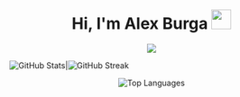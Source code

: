<h1 align="center">Hi, I'm Alex Burga <img src="https://media.giphy.com/media/hvRJCLFzcasrR4ia7z/giphy.gif" width="35"></h1>
<p align="center">
  <a href="https://github.com/DenverCoder1/readme-typing-svg">
    <img src="https://readme-typing-svg.herokuapp.com?font=Time+New+Roman&color=%23C8BE25&size=25&center=true&vCenter=true&width=600&height=100&lines=Systems+Engineering+Student;Lifelong+Learning;Open+Source+Contributor;Passionate+About+Technology">
  </a>
</p>

<img src="https://github-readme-stats.vercel.app/api?username=alhexmbs&show_icons=true&theme=github_dark" alt="GitHub Stats">|<img src="https://github-readme-streak-stats.herokuapp.com/?user=alhexmbs&theme=github_dark" alt="GitHub Streak">

<p align="center">
  <img src="https://github-readme-stats.vercel.app/api/top-langs/?username=alhexmbs&layout=compact&theme=github_dark" alt="Top Languages">
</p>
